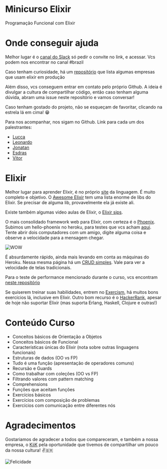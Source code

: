 Minicurso Elixir
===

Programação Funcional com Elixir 

Onde conseguir ajuda 
===

Melhor lugar é o [canal do Slack](https://elixir-slackin.herokuapp.com) só pedir o convite no link, e acessar. Vcs podem nos encontrar no canal #brazil

Caso tenham curiosidade, há um [repositório](https://github.com/doomspork/elixir-companies) que lista algumas empresas que usam elixir em produção

Além disso, vcs conseguem entrar em contato pelo próprio Github. A ideia é divulgar a cultura de compartilhar código, então caso tenham alguma dúvida, abram uma issue neste repositório e vamos conversar!

Caso tenham gostado do projeto, não se esqueçam de favoritar, clicando na estrela lá em cima! 😁

Para nos acompanhar, nos sigam no Github. Link para cada um dos palestrantes:

- [Lucca](https://github.com/lucca65)
- [Leonardo](https://github.com/leorog)
- [Jonatan](https://github.com/jonatandahora)
- [Esdras](https://github.com/esdrasedu)
- [Vitor](https://github.com/vpaciulli)

Elixir
===

Melhor lugar para aprender Elixir, é no próprio [site](http://elixir-lang.org) da linguagem. É muito completo e objetivo. 
O [Awesome Elixir](https://github.com/h4cc/awesome-elixir) tem uma lista enorme de libs do Elixir. Se precisar de alguma lib, provavelmente ela já existe ali.

Existe também algumas video aulas de Elixir, o [Elixir sips](http://elixirsips.com).

O mais consolidado framework web para Elixir, com certeza é o [Phoenix](http://www.phoenixframework.org). Subimos um hello-phoenix no heroku, para testes que vcs acham [aqui](https://hello-phoenix.herokuapp.com). Tente abrir dois computadores com um amigo, digite alguma coisa e observe a velocidade para a mensagem chegar. 

![WOW](http://i.giphy.com/l41lVSySRf15JgBkA.gif)

É absurdamente rápido, ainda mais levando em conta as máquinas do Heroku. Nessa mesma página há um [CRUD simples](https://hello-phoenix.herokuapp.com/users). Vale para ver a velocidade de telas tradicionais.

Para o teste de performance mencionado durante o curso, vcs encontram [neste repositório](https://github.com/mroth/phoenix-showdown)

Se quiserem treinar suas habilidades, entrem no [Exercism](http://exercism.io), há muitos bons exercícios lá, inclusive em Elixir. Outro bom recurso é o [HackerRank](https://www.hackerrank.com), apesar de hoje não suportar Elixir (mas suporta Erlang, Haskell, Clojure e outras!)

Conteúdo Curso
===
- Conceitos básicos de Orientação a Objetos
- Conceitos básicos de Funcional
- Características únicas do Elixir (nota sobre outras linguagens funcionais)
- Estruturas de dados (OO vs FP)
- Tudo é uma função (apresentação de operadores comuns)
- Recursão e Guards
- Como trabalhar com coleções (OO vs FP)
- Filtrando valores com pattern matching
- Comprehensions
- Funções que aceitam funções
- Exercícios básicos
- Exercícios com composição de problemas
- Exercícios com comunicação entre diferentes nós

Agradecimentos
===

Gostariamos de agradecer a todos que compareceram, e também a nossa empresa, o [KiiK](https://www.kiik.com.br/) pela oportunidade que tivemos de compartilhar um pouco da nossa cultura! ✌️🇧🇷

![Felicidade](http://i.giphy.com/SQX0Dvqe4W7pC.gif)

